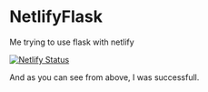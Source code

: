 # NetlifyFlask
Me trying to use flask with netlify

[![Netlify Status](https://api.netlify.com/api/v1/badges/d7edbce6-e8cf-478e-a7bf-b8f2de7a1fe1/deploy-status)](https://app.netlify.com/sites/confident-khorana-81ce1f/deploys)

And as you can see from above, I was successfull.
